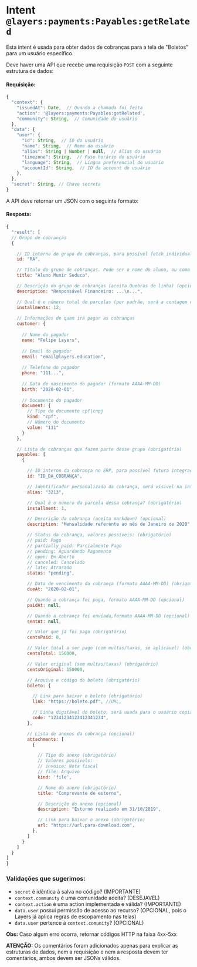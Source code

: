 # Intent `@layers:payments:Payables:getRelated`

Esta intent é usada para obter dados de cobranças para a tela de "Boletos" para um usuário específico.

Deve haver uma API que recebe uma requisição `POST` com a seguinte estrutura de dados:

#### Requisição:

```js
{
  "context": {
    "issuedAt": Date,  // Quando a chamada foi feita
    "action": '@layers:payments:Payables:getRelated',
    "community": String,  // Comunidade do usuário
  },
  "data": {
    "user": {
      "id": String,  // ID do usuário
      "name": String,  // Nome do usuário
      "alias": String | Number | null,  // Alias do usuário
      "timezone": String,  // Fuso horário do usuário
      "language": String,  // Língua preferencial do usuário
      "accountId": String,  // ID da account do usuário
    },
  },
  "secret": String, // Chave secreta
}
```


A API deve retornar um JSON com o seguinte formato:

#### Resposta:

```js
{
  "result": [
  // Grupo de cobranças
  {

    // ID interno do grupo de cobranças, para possível fetch individual futuro (obrigatório)
    id: "RA",

    // Título do grupo de cobranças. Pode ser o nome do aluno, ou como preferirem que apareça este "grupo" (obrigatório)
    title: "Aluno Munir Seduca",

    // Descrição do grupo de cobranças (aceita Quebras de linha) (opcional)
    description: "Responsável Financeiro: ...\n...",

    // Qual é o número total de parcelas (por padrão, será a contagem de payables) (opcional)
    installments: 12,
    
    // Informações de quem irá pagar as cobranças
    customer: {
    
      // Nome do pagador
      name: "Felipe Layers",
      
      // Email do pagador
      email: "email@layers.education",
      
      // Telefone do pagador
      phone: "111...",
      
      // Data de nascimento do pagador (formato AAAA-MM-DD)
      birth: "2020-02-01",
      
      // Documento do pagador
      document: {
        // Tipo do documento cpf|cnpj    
        kind: "cpf",
        // Número do documento
        value: "111"
      }
    },

    // Lista de cobranças que fazem parte desse grupo (obrigatório)
    payables: [
      {

        // ID interno da cobrança no ERP, para possível futura integração (obrigatório)
        id: "ID_DA_COBRANÇA",

        // Identificador personalizado da cobrança, será vísivel na interface (opcional)
        alias: "3213",

        // Qual é o número da parcela dessa cobrança? (obrigatório)
        installment: 1,

        // Descrição da cobrança (aceita markdown) (opcional)
        description: "Mensalidade referente ao mês de Janeiro de 2020",

        // Status da cobrança, valores possíveis: (obrigatório)
        // paid: Pago
        // partially_paid: Parcialmente Pago
        // pending: Aguardando Pagamento
        // open: Em Aberto
        // canceled: Cancelado
        // late: Atrasado
        status: "pending",

        // Data de vencimento da cobrança (formato AAAA-MM-DD) (obrigatório)
        dueAt: "2020-02-01",

        // Quando a cobrança foi paga, formato AAAA-MM-DD (opcional)
        paidAt: null,

        // Quando a cobrança foi enviada,formato AAAA-MM-DD (opcional)
        sentAt: null,

        // Valor que já foi pago (obrigatório)
        centsPaid: 0,

        // Valor total a ser pago (com multas/taxas, se aplicável) (obrigatório)
        centsTotal: 150000,

        // Valor original (sem multas/taxas) (obrigatório)
        centsOriginal: 150000,

        // Arquivo e código do boleto (obrigatório)
        boleto: {

          // Link para baixar o boleto (obrigatório)
          link: "https://boleto.pdf", //URL,

          // Linha digitável do boleto, será usada para o usuário copiar o código sem ter que baixar o boleto (obrigatório)
          code: "12341234123412341234",
        },

        // Lista de anexos da cobrança (opcional)
        attachments: [
          {

            // Tipo do anexo (obrigatório)
            // Valores possivels:
            // invoice: Nota fiscal
            // file: Arquivo
            kind: 'file',

            // Nome do anexo (obrigatório)
            title: "Comprovante de estorno",

            // Descrição do anexo (opcional)
            description: "Estorno realizado em 31/10/2019",

            // Link para baixar o anexo (obrigatório)
            url: "https://url.para-download.com",
          },
        ]
      }
    ]
  }
]
}
```

### Validações que sugerimos:
- `secret` é idêntica à salva no código? (IMPORTANTE)
- `context.community` é uma comunidade aceita? (DESEJAVEL)
- `context.action` é uma action implementada e válida? (IMPORTANTE)
- `data.user` possui permissão de acesso ao recurso? (OPCIONAL, pois o Layers já aplica regras de escopamento nas telas)
- `data.user` pertence à `context.comunity`? (OPCIONAL)

**Obs:** Caso algum erro ocorra, retornar códigos HTTP na faixa 4xx-5xx


**ATENÇÃO:** Os comentários foram adicionados apenas para explicar as estruturas de dados, nem a requisição e nem a resposta devem ter comentários, ambos devem ser JSONs válidos.

